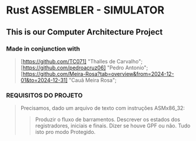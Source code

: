 # Rust ASSEMBLER - SIMULATOR

## This is our Computer Architecture Project

### Made in conjunction with

> [https://github.com/TC071] "Thalles de Carvalho";  
> [https://github.com/pedroacruz06] "Pedro Antonio";  
> [https://github.com/Meira-Rosa?tab=overview&from=2024-12-01&to=2024-12-31] "Cauã Meira Rosa";  

### REQUISITOS DO PROJETO

> Precisamos, dado um arquivo de texto com instruções ASMx86_32:  
> > Produzir o fluxo de barramentos.
> > Descrever os estados dos registradores, iniciais e finais.
> > Dizer se houve GPF ou não.
> Tudo isto pro modo Protegido.
